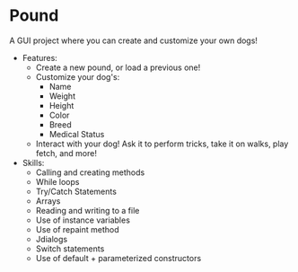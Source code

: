 <h1> Pound </h1>
A GUI project where you can create and customize your own dogs!

- Features:
    - Create a new pound, or load a previous one!
    - Customize your dog's:
      - Name
      - Weight
      - Height
      - Color
      - Breed
      - Medical Status
    - Interact with your dog! Ask it to perform tricks, take it on walks, play fetch, and more!
- Skills:
    - Calling and creating methods 
    - While loops
    - Try/Catch Statements
    - Arrays
    - Reading and writing to a file
    - Use of instance variables
    - Use of repaint method
    - Jdialogs
    - Switch statements
    - Use of default + parameterized constructors
 
